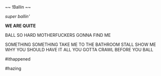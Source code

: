 ~~ !Ballin ~~

_super ballin'_

<strong>WE ARE QUITE</STRONG>

BALL SO HARD MOTHERFUCKERS GONNA FIND ME

SOMETHING SOMETHING TAKE ME TO THE BATHROOM STALL
SHOW ME WHY YOU SHOULD HAVE IT ALL
YOU GOTTA CRAWL BEFORE YOU BALL

#ithappened

#hazing

